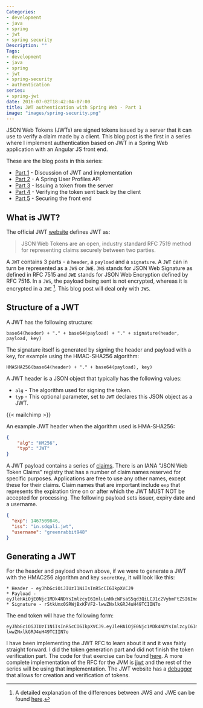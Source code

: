 ```yaml
---
Categories:
- development
- java
- spring
- jwt
- spring security
Description: ""
Tags:
- development
- java
- spring
- jwt
- spring-security
- authentication
series:
- spring-jwt
date: 2016-07-02T18:42:04-07:00
title: JWT authentication with Spring Web - Part 1
image: "images/spring-security.png"
---
```

<meta content="jwt authentication example" name="keywords">
JSON Web Tokens (JWTs) are signed tokens issued by a server that it can use to verify a claim made by a client. This blog post is the first in a series where I implement authentication based on JWT in a Spring Web application with an Angular JS front end.

<!--more-->
These are the blog posts in this series:

* [Part 1](/blog/2016/07/02/jwt-authentication-with-spring-web---part-1/) - Discussion of JWT and implementation
* [Part 2](/blog/2016/07/03/jwt-authentication-with-spring-web---part-2/) - A Spring User Profiles API
* [Part 3](/blog/2016/07/05/jwt-authentication-with-spring-web---part-3/) - Issuing a token from the server
* [Part 4](/blog/2016/07/07/jwt-authentication-with-spring-web---part-4/) - Verifying the token sent back by the client
* [Part 5](/blog/2016/07/13/jwt-authentication-with-spring-web---part-5/) - Securing the front end

## What is JWT?
The official JWT [website](https://jwt.io/) defines JWT as:

> JSON Web Tokens are an open, industry standard RFC 7519 method for representing claims securely between two parties.

A `JWT` contains 3 parts - a `header`, a `payload` and a `signature`. A `JWT` can in turn be represented as a `JWS` or `JWE`. `JWS` stands for JSON Web Signature as defined in RFC 7515 and `JWE` stands for JSON Web Encryption defined by RFC 7516. In a `JWS`, the payload being sent is not encrypted, whereas it is encrypted in a `JWE` [^1]. This blog post will deal only with `JWS`.

## Structure of a JWT

A JWT has the following structure:

```
base64(header) + "." + base64(payload) + "." + signature(header, payload, key)
```

The signature itself is generated by signing the header and payload with a key, for example using the HMAC-SHA256 algorithm:

```
HMASHA256(base64(header) + "." + base64(payload), key)
```

A JWT header is a JSON object that typically has the following values:

* `alg` - The algorithm used for signing the token.
* `typ` - This optional parameter, set to `JWT` declares this JSON object as a JWT.

{{< mailchimp >}}

An example JWT header when the algorithm used is HMA-SHA256:

```json
{
    "alg": "HM256",
    "typ": "JWT"
}
```

A JWT payload contains a series of [claims](https://tools.ietf.org/html/rfc7519#section-4). There is an IANA "JSON Web Token Claims" registry that has a number of claim names reserved for specific purposes. Applications are free to use any other names, except these for their claims. Claim names that are important include `exp` that represents the expiration time on or after which the JWT MUST NOT be accepted for processing. The following payload sets issuer, expiry date and a username.

```json
{
  "exp": 1467509846,
  "iss": "in.sdqali.jwt",
  "username": "greenrabbit948"
}
```

## Generating a JWT

For the header and payload shown above, if we were to generate a JWT with the HMAC256 algorithm and key `secretKey`, it will look like this:

```
* Header - eyJhbGciOiJIUzI1NiIsInR5cCI6IkpXVCJ9
* Payload - eyJleHAiOjE0Njc1MDk4NDYsImlzcyI6ImluLnNkcWFsaS5qd3QiLCJ1c2VybmFtZSI6ImdyZWVucmFiYml0OTQ4In0
* Signature - rStkUmx0SRWjBxKFVF2-lwwZNxlkGRJ4uH49TCIIN7o
```

The end token will have the following form:
```
eyJhbGciOiJIUzI1NiIsInR5cCI6IkpXVCJ9.eyJleHAiOjE0Njc1MDk4NDYsImlzcyI6ImluLnNkcWFsaS5qd3QiLCJ1c2VybmFtZSI6ImdyZWVucmFiYml0OTQ4In0.rStkUmx0SRWjBxKFVF2-lwwZNxlkGRJ4uH49TCIIN7o
```


I have been implementing the JWT RFC to learn about it and it was fairly straight forward. I did the token generation part and did not finish the token verification part. The code for that exercise can be found [here](https://github.com/sdqali/jwt). A more complete implementation of the RFC for the JVM is [jjwt](https://github.com/jwtk/jjwt) and the rest of the series will be using that implementation. The JWT website has a [debugger](https://jwt.io/#debugger) that allows for creation and verification of tokens.

[^1]: A detailed explanation of the differences between JWS and JWE can be found [here](https://securedb.co/community/jwt-vs-jws-vs-jwe/).
